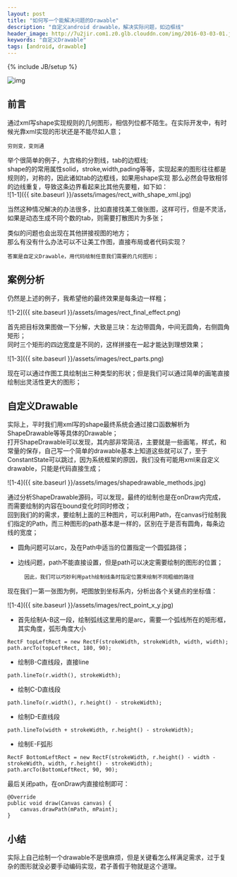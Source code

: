 ```yaml
---
layout: post
title: "如何写一个能解决问题的Drawable"
description: "自定义android drawable，解决实际问题，如边框线"
header_image: http://7u2jir.com1.z0.glb.clouddn.com/img/2016-03-03-01.jpg
keywords: "自定义Drawable" 
tags: [android, drawable]
---
```

{% include JB/setup %}

![img](http://7u2jir.com1.z0.glb.clouddn.com/img/2016-03-03-01.jpg)

## 前言
通过xml写shape实现规则的几何图形，相信列位都不陌生。在实际开发中，有时候光靠xml实现的形状还是不能尽如人意；  

	穷则变，变则通

举个很简单的例子，九宫格的分割线，tab的边框线;  
shape的的常用属性solid，stroke,width,pading等等，实现起来的图形往往都是规则的，对称的，因此诸如tab的边框线，如果用shape实现
那么必然会导致相邻的边线重复，导致这条边界看起来比其他先要粗，如下如：  
![1-1]({{ site.baseurl }}/assets/images/rect_with_shape_xml.jpg)

当然这种情况解决的办法很多，比如直接找美工做张图，这样可行，但是不灵活，如果是动态生成不同个数的tab，则需要打散图片为多张；  

类似的问题也会出现在其他拼接视图的地方；  
那么有没有什么办法可以不让美工作图，直接布局或者代码实现？  

	答案是自定义Drawable，用代码绘制任意我们需要的几何图形；  

## 案例分析
仍然是上述的例子，我希望他的最终效果是每条边一样粗；  

![1-2]({{ site.baseurl }}/assets/images/rect_final_effect.png)

首先把目标效果图做一下分解，大致是三块：左边带圆角，中间无圆角，右侧圆角矩形；  
同时三个矩形的四边宽度是不同的，这样拼接在一起才能达到理想效果； 
 
![1-3]({{ site.baseurl }}/assets/images/rect_parts.png)

现在可以通过作图工具绘制出三种类型的形状；但是我们可以通过简单的画笔直接绘制出灵活性更大的图形；

## 自定义Drawable
实际上，平时我们用xml写的shape最终系统会通过接口函数解析为ShapeDrawable等等具体的Drawable；  
打开ShapeDrawable可以发现，其内部非常简洁，主要就是一些画笔，样式，和常量的保存，自己写一个简单的drawable基本上知道这些就可以了，至于ConstantState可以跳过，因为系统框架的原因，我们没有可能用xml来自定义drawable，只能是代码直接生成；  

![1-4]({{ site.baseurl }}/assets/images/shapedrawable_methods.jpg)

通过分析ShapeDrawable源码，可以发现，最终的绘制也是在onDraw内完成，而需要绘制的内容在bound变化时同时修改；  
回到我们的的需求，要绘制上面的三种图片，可以利用Path，在canvas行绘制我们指定的Path，而三种图形的path基本是一样的，区别在于是否有圆角，每条边线的宽度；

* 圆角问题可以arc，及在Path中适当的位置指定一个圆弧路径；  
* 边线问题，path不能直接设置，但是path可以决定需要绘制的图形的位置；


		因此，我们可以巧妙利用path绘制线条时指定位置来绘制不同粗细的路径

现在我们一第一张图为例，吧图放到坐标系内，分析出各个关键点的坐标值：  

![1-4]({{ site.baseurl }}/assets/images/rect_point_x_y.jpg)

* 首先绘制A-B这一段，绘制弧线这里用的是arc，需要一个弧线所在的矩形框，其实角度，弧形角度大小

```
RectF topLeftRect = new RectF(strokeWidth, strokeWidth, width, width);
path.arcTo(topLeftRect, 180, 90);
```

* 绘制B-C直线段，直接line

```
path.lineTo(r.width(), strokeWidth);
```
* 绘制C-D直线段

```
path.lineTo(r.width(), r.height() - strokeWidth);
```
* 绘制D-E直线段

```
path.lineTo(width + strokeWidth, r.height() - strokeWidth);
```
* 绘制E-F弧形

```
RectF BottomLeftRect = new RectF(strokeWidth, r.height() - width - strokeWidth, width, r.height() - strokeWidth);
path.arcTo(BottomLeftRect, 90, 90);
```

最后关闭path，在onDraw内直接绘制即可：  

```
@Override
public void draw(Canvas canvas) {
    canvas.drawPath(mPath, mPaint);
}
```

## 小结
实际上自己绘制一个drawable不是很麻烦，但是关键看怎么样满足需求，过于复杂的图形就没必要手动编码实现，君子善假于物就是这个道理。
